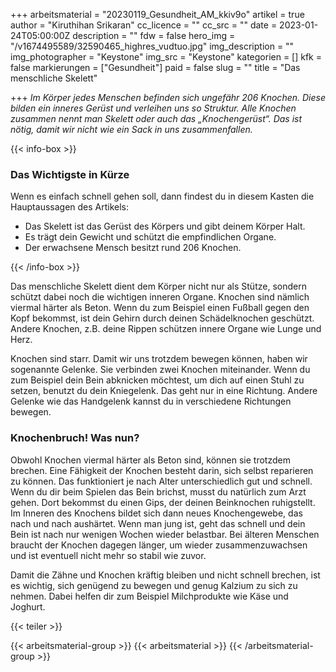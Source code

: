 +++
arbeitsmaterial = "20230119_Gesundheit_AM_kkiv9o"
artikel = true
author = "Kiruthihan Srikaran"
cc_licence = ""
cc_src = ""
date = 2023-01-24T05:00:00Z
description = ""
fdw = false
hero_img = "/v1674495589/32590465_highres_vudtuo.jpg"
img_description = ""
img_photographer = "Keystone"
img_src = "Keystone"
kategorien = []
kfk = false
markierungen = ["Gesundheit"]
paid = false
slug = ""
title = "Das menschliche Skelett"

+++
_Im Körper jedes Menschen befinden sich ungefähr 206 Knochen. Diese bilden ein inneres Gerüst und verleihen uns so Struktur. Alle Knochen zusammen nennt man Skelett oder auch das „Knochengerüst“. Das ist nötig, damit wir nicht wie ein Sack in uns zusammenfallen._

  
{{< info-box >}} <h3>Das Wichtigste in Kürze</h3>

<p>Wenn es einfach schnell gehen soll, dann findest du in diesem Kasten die Hauptaussagen des Artikels:</p>

<ul>

<li>Das Skelett ist das Gerüst des Körpers und gibt deinem Körper Halt.</li>

<li>Es trägt dein Gewicht und schützt die empfindlichen Organe.</li>

<li>Der erwachsene Mensch besitzt rund 206 Knochen.</li>

</ul> {{< /info-box >}}

Das menschliche Skelett dient dem Körper nicht nur als Stütze, sondern schützt dabei noch die wichtigen inneren Organe. Knochen sind nämlich viermal härter als Beton. Wenn du zum Beispiel einen Fußball gegen den Kopf bekommst, ist dein Gehirn durch deinen Schädelknochen geschützt. Andere Knochen, z.B. deine Rippen schützen innere Organe wie Lunge und Herz.

Knochen sind starr. Damit wir uns trotzdem bewegen können, haben wir sogenannte Gelenke. Sie verbinden zwei Knochen miteinander. Wenn du zum Beispiel dein Bein abknicken möchtest, um dich auf einen Stuhl zu setzen, benutzt du dein Kniegelenk. Das geht nur in eine Richtung. Andere Gelenke wie das Handgelenk kannst du in verschiedene Richtungen bewegen.

### Knochenbruch! Was nun?

Obwohl Knochen viermal härter als Beton sind, können sie trotzdem brechen. Eine Fähigkeit der Knochen besteht darin, sich selbst reparieren zu können. Das funktioniert je nach Alter unterschiedlich gut und schnell. Wenn du dir beim Spielen das Bein brichst, musst du natürlich zum Arzt gehen. Dort bekommst du einen Gips, der deinen Beinknochen ruhigstellt. Im Inneren des Knochens bildet sich dann neues Knochengewebe, das nach und nach aushärtet. Wenn man jung ist, geht das schnell und dein Bein ist nach nur wenigen Wochen wieder belastbar. Bei älteren Menschen braucht der Knochen dagegen länger, um wieder zusammenzuwachsen und ist eventuell nicht mehr so stabil wie zuvor.

Damit die Zähne und Knochen kräftig bleiben und nicht schnell brechen, ist es wichtig, sich genügend zu bewegen und genug Kalzium zu sich zu nehmen. Dabei helfen dir zum Beispiel Milchprodukte wie Käse und Joghurt.

{{< teiler >}}

{{< arbeitsmaterial-group >}} {{< arbeitsmaterial >}} {{< /arbeitsmaterial-group >}}